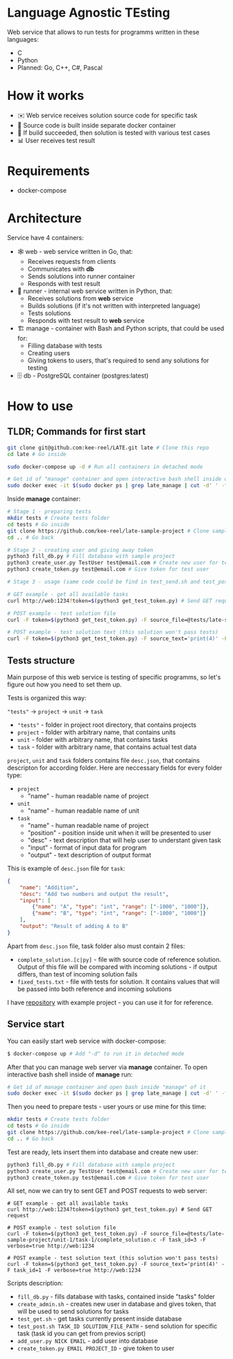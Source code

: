 # Language Agnostic TEsting

Web service that allows to run tests for programms written in these languages:

* C
* Python
* Planned: Go, C++, C#, Pascal

# How it works

* ✉️ Web service receives solution source code for specific task
* 🔨 Source code is built inside separate docker container
* 🧪 If build succeeded, then solution is tested with various test cases
* 📊 User receives test result

# Requirements

* docker-compose

# Architecture

Service have 4 containers:

* 🕸 web - web service written in Go, that:
	* Receives requests from clients
	* Communicates with **db**
	* Sends solutions into runner container
	* Responds with test result
* 🏃 runner - internal web service written in Python, that:
	* Receives solutions from **web** service
	* Builds solutions (if it's not written with interpreted language)
	* Tests solutions
	* Responds with test result to **web** service
* 🏗 manage - container with Bash and Python scripts, that could be used for:
	* Filling database with tests
	* Creating users
	* Giving tokens to users, that's required to send any solutions for testing
* 🗄 db - PostgreSQL container (postgres:latest)

# How to use

## TLDR; Commands for first start

```bash
git clone git@github.com:kee-reel/LATE.git late # Clone this repo
cd late # Go inside

sudo docker-compose up -d # Run all containers in detached mode

# Get id of "manage" container and open interactive bash shell inside of it
sudo docker exec -it $(sudo docker ps | grep late_manage | cut -d' ' -f1) bash
```

Inside **manage** container:

```bash
# Stage 1 - preparing tests
mkdir tests # Create tests folder
cd tests # Go inside
git clone https://github.com/kee-reel/late-sample-project # Clone sample project
cd .. # Go back

# Stage 2 - creating user and giving away token
python3 fill_db.py # Fill database with sample project
python3 create_user.py TestUser test@email.com # Create new user for testing
python3 create_token.py test@email.com # Give token for test user

# Stage 3 - usage (same code could be find in test_send.sh and test_post.sh)

# GET example - get all available tasks
curl http://web:1234?token=$(python3 get_test_token.py) # Send GET request 

# POST example - test solution file
curl -F token=$(python3 get_test_token.py) -F source_file=@tests/late-sample-project/unit-1/task-1/complete_solution.c -F task_id=3 -F verbose=true http://web:1234

# POST example - test solution text (this solution won't pass tests)
curl -F token=$(python3 get_test_token.py) -F source_text='print(4)' -F task_id=1 -F verbose=true http://web:1234
```

## Tests structure

Main purpose of this web service is testing of specific programms, so let's figure out how you need to set them up.

Tests is organized this way:

`"tests"` -> `project` -> `unit` -> `task`

* `"tests"` - folder in project root directory, that contains projects
* `project` - folder with arbitrary name, that contains units
* `unit` - folder with arbitrary name, that contains tasks
* `task` - folder with arbitrary name, that contains actual test data

`project`, `unit` and `task` folders contains file `desc.json`, that contains descripton for according folder. Here are neccessary fields for every folder type:

* `project`
	* "name" - human readable name of project
* `unit`
	* "name" - human readable name of unit
* `task`
	* "name" - human readable name of project
	* "position" - position inside unit when it will be presented to user
	* "desc" - text description that will help user to understant given task
	* "input" - format of input data for program
	* "output" - text description of output format

This is example of `desc.json` file for `task`:

```json
{
	"name": "Addition",
	"desc": "Add two numbers and output the result",
	"input": [
		{"name": "A", "type": "int", "range": ["-1000", "1000"]}, 
		{"name": "B", "type": "int", "range": ["-1000", "1000"]}
	],
	"output": "Result of adding A to B"
}
```

Apart from `desc.json` file, task folder also must contain 2 files:

* `complete_solution.[c|py]` - file with source code of reference solution. Output of this file will be compared with incoming solutions - if output differs, than test of incoming solution fails
* `fixed_tests.txt` - file with tests for solution. It contains values that will be passed into both reference and incoming solutions

I have [repository](https://github.com/kee-reel/late-sample-project) with example project - you can use it for for reference.

## Service start

You can easily start web service with docker-compose:

```bash
$ docker-compose up # Add "-d" to run it in detached mode
```

After that you can manage web server via **manage** container. To open interactive bash shell inside of **manage** run:

```bash
# Get id of manage container and open bash inside "manage" of it
sudo docker exec -it $(sudo docker ps | grep late_manage | cut -d' ' -f1) bash
```

Then you need to prepare tests - user yours or use mine for this time:

```bash
mkdir tests # Create tests folder
cd tests # Go inside
git clone https://github.com/kee-reel/late-sample-project # Clone sample project
cd .. # Go back
```

Test are ready, lets insert them into database and create new user:


```bash
python3 fill_db.py # Fill database with sample project
python3 create_user.py TestUser test@email.com # Create new user for testing
python3 create_token.py test@email.com # Give token for test user
```

All set, now we can try to sent GET and POST requests to web server:

```
# GET example - get all available tasks
curl http://web:1234?token=$(python3 get_test_token.py) # Send GET request 

# POST example - test solution file
curl -F token=$(python3 get_test_token.py) -F source_file=@tests/late-sample-project/unit-1/task-1/complete_solution.c -F task_id=3 -F verbose=true http://web:1234

# POST example - test solution text (this solution won't pass tests)
curl -F token=$(python3 get_test_token.py) -F source_text='print(4)' -F task_id=1 -F verbose=true http://web:1234
```

Scripts description:

* `fill_db.py` - fills database with tasks, contained inside "tasks" folder
* `create_admin.sh` - creates new user in database and gives token, that will be used to send solutions for tasks
* `test_get.sh` - get tasks currently present inside database
* `test_post.sh TASK_ID SOLUTION_FILE_PATH` - send solution for specific task (task id you can get from previos script)
* `add_user.py NICK EMAIL` - add user into database
* `create_token.py EMAIL PROJECT_ID` - give token to user


